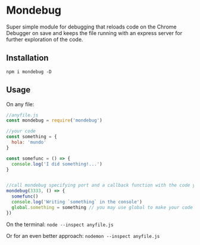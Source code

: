 # Mondebug

Super simple module for debugging that reloads code on the Chrome Debugger on save and keeps the file running with an express server for further exploration of the code.

## Installation
`npm i mondebug -D`

## Usage
On any file:
```js
//anyfile.js
const mondebug = require('mondebug')

//your code
const something = {
  hola: 'mundo'
}

const somefunc = () => {
  console.log('I did something!...')
}


//call mondebug specifying port and a callback function with the code you want to execute
mondebug(3333, () => {
  somefunc()
  console.log('Writing `something` in the console')
  global.something = something // you may use global to make your code available in the Chrome Inspector
})
```

On the terminal:
`node --inspect anyfile.js`

Or for an even better approach:
`nodemon --inspect anyfile.js`
